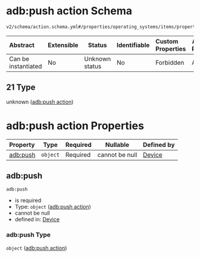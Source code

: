 # adb:push action Schema

```txt
v2/schema/action.schema.yml#/properties/operating_systems/items/properties/steps/items/properties/actions/items/oneOf/21
```




| Abstract            | Extensible | Status         | Identifiable | Custom Properties | Additional Properties | Access Restrictions | Defined In                                                           |
| :------------------ | ---------- | -------------- | ------------ | :---------------- | --------------------- | ------------------- | -------------------------------------------------------------------- |
| Can be instantiated | No         | Unknown status | No           | Forbidden         | Allowed               | none                | [device.schema.json\*](../device.schema.json "open original schema") |

## 21 Type

unknown ([adb:push action](device-properties-operating-systems-operating-system-properties-steps-step-properties-group-step-action-oneof-adbpush-action.md))

# adb:push action Properties

| Property             | Type     | Required | Nullable       | Defined by                                                                                                                                                                                                                                                                                                         |
| :------------------- | -------- | -------- | -------------- | :----------------------------------------------------------------------------------------------------------------------------------------------------------------------------------------------------------------------------------------------------------------------------------------------------------------- |
| [adb:push](#adbpush) | `object` | Required | cannot be null | [Device](device-properties-operating-systems-operating-system-properties-steps-step-properties-group-step-action-oneof-adbpush-action-properties-adbpush-action.md "v2/schema/action.schema.yml#/properties/operating_systems/items/properties/steps/items/properties/actions/items/oneOf/21/properties/adb:push") |

## adb:push




`adb:push`

-   is required
-   Type: `object` ([adb:push action](device-properties-operating-systems-operating-system-properties-steps-step-properties-group-step-action-oneof-adbpush-action-properties-adbpush-action.md))
-   cannot be null
-   defined in: [Device](device-properties-operating-systems-operating-system-properties-steps-step-properties-group-step-action-oneof-adbpush-action-properties-adbpush-action.md "v2/schema/action.schema.yml#/properties/operating_systems/items/properties/steps/items/properties/actions/items/oneOf/21/properties/adb:push")

### adb:push Type

`object` ([adb:push action](device-properties-operating-systems-operating-system-properties-steps-step-properties-group-step-action-oneof-adbpush-action-properties-adbpush-action.md))
